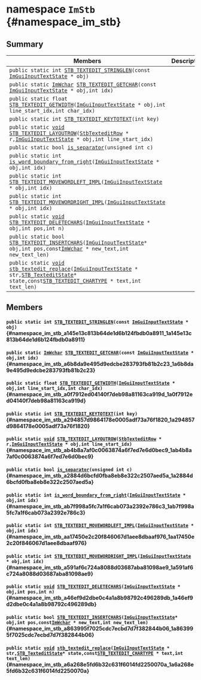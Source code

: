 # namespace `ImStb` {#namespace_im_stb}

## Summary

 Members                        | Descriptions                                
--------------------------------|---------------------------------------------
`public static int `[`STB_TEXTEDIT_STRINGLEN`](#namespace_im_stb_a145e13c813b64de1d6b124fbdb0a8911_1a145e13c813b64de1d6b124fbdb0a8911)`(const `[`ImGuiInputTextState`](docs-api/api-ImGuiInputTextState.md#struct_im_gui_input_text_state)` * obj)`            | 
`public static `[`ImWchar`](#_im_gui_2imgui_8h_a1ecb49ee827c39a982f1e1467910d020_1a1ecb49ee827c39a982f1e1467910d020)` `[`STB_TEXTEDIT_GETCHAR`](#namespace_im_stb_a6b8da9e495d9edcbe283793fb81b2c23_1a6b8da9e495d9edcbe283793fb81b2c23)`(const `[`ImGuiInputTextState`](docs-api/api-ImGuiInputTextState.md#struct_im_gui_input_text_state)` * obj,int idx)`            | 
`public static float `[`STB_TEXTEDIT_GETWIDTH`](#namespace_im_stb_a0f7912ed04140f7deb98a81163ca919d_1a0f7912ed04140f7deb98a81163ca919d)`(`[`ImGuiInputTextState`](docs-api/api-ImGuiInputTextState.md#struct_im_gui_input_text_state)` * obj,int line_start_idx,int char_idx)`            | 
`public static int `[`STB_TEXTEDIT_KEYTOTEXT`](#namespace_im_stb_a294857d9864178e0005adf73a76f1820_1a294857d9864178e0005adf73a76f1820)`(int key)`            | 
`public static `[`void`](#imgui__impl__opengl3__loader_8h_ac668e7cffd9e2e9cfee428b9b2f34fa7_1ac668e7cffd9e2e9cfee428b9b2f34fa7)` `[`STB_TEXTEDIT_LAYOUTROW`](#namespace_im_stb_ab4b8a7af0c0063874a6f7ed7e6d0bec9_1ab4b8a7af0c0063874a6f7ed7e6d0bec9)`(`[`StbTexteditRow`](docs-api/api-StbTexteditRow.md#struct_stb_textedit_row)` * r,`[`ImGuiInputTextState`](docs-api/api-ImGuiInputTextState.md#struct_im_gui_input_text_state)` * obj,int line_start_idx)`            | 
`public static bool `[`is_separator`](#namespace_im_stb_a2884d6bcfd0fba8eb8e322c2507aed5a_1a2884d6bcfd0fba8eb8e322c2507aed5a)`(unsigned int c)`            | 
`public static int `[`is_word_boundary_from_right`](#namespace_im_stb_ab7f998a5fc7a1f6cab073a2392e786c3_1ab7f998a5fc7a1f6cab073a2392e786c3)`(`[`ImGuiInputTextState`](docs-api/api-ImGuiInputTextState.md#struct_im_gui_input_text_state)` * obj,int idx)`            | 
`public static int `[`STB_TEXTEDIT_MOVEWORDLEFT_IMPL`](#namespace_im_stb_aa17450e2c20f846067d1aee8dbaaf976_1aa17450e2c20f846067d1aee8dbaaf976)`(`[`ImGuiInputTextState`](docs-api/api-ImGuiInputTextState.md#struct_im_gui_input_text_state)` * obj,int idx)`            | 
`public static int `[`STB_TEXTEDIT_MOVEWORDRIGHT_IMPL`](#namespace_im_stb_a591af6c724a8088d03687aba81098ae9_1a591af6c724a8088d03687aba81098ae9)`(`[`ImGuiInputTextState`](docs-api/api-ImGuiInputTextState.md#struct_im_gui_input_text_state)` * obj,int idx)`            | 
`public static `[`void`](#imgui__impl__opengl3__loader_8h_ac668e7cffd9e2e9cfee428b9b2f34fa7_1ac668e7cffd9e2e9cfee428b9b2f34fa7)` `[`STB_TEXTEDIT_DELETECHARS`](#namespace_im_stb_a46ef9d2dbe0c4a1a8b98792c496289db_1a46ef9d2dbe0c4a1a8b98792c496289db)`(`[`ImGuiInputTextState`](docs-api/api-ImGuiInputTextState.md#struct_im_gui_input_text_state)` * obj,int pos,int n)`            | 
`public static bool `[`STB_TEXTEDIT_INSERTCHARS`](#namespace_im_stb_a863995f7025cdc7ecbd7d7f382844b06_1a863995f7025cdc7ecbd7d7f382844b06)`(`[`ImGuiInputTextState`](docs-api/api-ImGuiInputTextState.md#struct_im_gui_input_text_state)` * obj,int pos,const `[`ImWchar`](#_im_gui_2imgui_8h_a1ecb49ee827c39a982f1e1467910d020_1a1ecb49ee827c39a982f1e1467910d020)` * new_text,int new_text_len)`            | 
`public static `[`void`](#imgui__impl__opengl3__loader_8h_ac668e7cffd9e2e9cfee428b9b2f34fa7_1ac668e7cffd9e2e9cfee428b9b2f34fa7)` `[`stb_textedit_replace`](#namespace_im_stb_a6a268e5fd6b32c631f6014fd2250070a_1a6a268e5fd6b32c631f6014fd2250070a)`(`[`ImGuiInputTextState`](docs-api/api-ImGuiInputTextState.md#struct_im_gui_input_text_state)` * str,`[`STB_TexteditState`](docs-api/api-STB_TexteditState.md#struct_s_t_b___textedit_state)` * state,const `[`STB_TEXTEDIT_CHARTYPE`](#imstb__textedit_8h_a6e64031a061922e3a48d88fd8623f4c3_1a6e64031a061922e3a48d88fd8623f4c3)` * text,int text_len)`            | 

## Members

#### `public static int `[`STB_TEXTEDIT_STRINGLEN`](#namespace_im_stb_a145e13c813b64de1d6b124fbdb0a8911_1a145e13c813b64de1d6b124fbdb0a8911)`(const `[`ImGuiInputTextState`](docs-api/api-ImGuiInputTextState.md#struct_im_gui_input_text_state)` * obj)` {#namespace_im_stb_a145e13c813b64de1d6b124fbdb0a8911_1a145e13c813b64de1d6b124fbdb0a8911}

#### `public static `[`ImWchar`](#_im_gui_2imgui_8h_a1ecb49ee827c39a982f1e1467910d020_1a1ecb49ee827c39a982f1e1467910d020)` `[`STB_TEXTEDIT_GETCHAR`](#namespace_im_stb_a6b8da9e495d9edcbe283793fb81b2c23_1a6b8da9e495d9edcbe283793fb81b2c23)`(const `[`ImGuiInputTextState`](docs-api/api-ImGuiInputTextState.md#struct_im_gui_input_text_state)` * obj,int idx)` {#namespace_im_stb_a6b8da9e495d9edcbe283793fb81b2c23_1a6b8da9e495d9edcbe283793fb81b2c23}

#### `public static float `[`STB_TEXTEDIT_GETWIDTH`](#namespace_im_stb_a0f7912ed04140f7deb98a81163ca919d_1a0f7912ed04140f7deb98a81163ca919d)`(`[`ImGuiInputTextState`](docs-api/api-ImGuiInputTextState.md#struct_im_gui_input_text_state)` * obj,int line_start_idx,int char_idx)` {#namespace_im_stb_a0f7912ed04140f7deb98a81163ca919d_1a0f7912ed04140f7deb98a81163ca919d}

#### `public static int `[`STB_TEXTEDIT_KEYTOTEXT`](#namespace_im_stb_a294857d9864178e0005adf73a76f1820_1a294857d9864178e0005adf73a76f1820)`(int key)` {#namespace_im_stb_a294857d9864178e0005adf73a76f1820_1a294857d9864178e0005adf73a76f1820}

#### `public static `[`void`](#imgui__impl__opengl3__loader_8h_ac668e7cffd9e2e9cfee428b9b2f34fa7_1ac668e7cffd9e2e9cfee428b9b2f34fa7)` `[`STB_TEXTEDIT_LAYOUTROW`](#namespace_im_stb_ab4b8a7af0c0063874a6f7ed7e6d0bec9_1ab4b8a7af0c0063874a6f7ed7e6d0bec9)`(`[`StbTexteditRow`](docs-api/api-StbTexteditRow.md#struct_stb_textedit_row)` * r,`[`ImGuiInputTextState`](docs-api/api-ImGuiInputTextState.md#struct_im_gui_input_text_state)` * obj,int line_start_idx)` {#namespace_im_stb_ab4b8a7af0c0063874a6f7ed7e6d0bec9_1ab4b8a7af0c0063874a6f7ed7e6d0bec9}

#### `public static bool `[`is_separator`](#namespace_im_stb_a2884d6bcfd0fba8eb8e322c2507aed5a_1a2884d6bcfd0fba8eb8e322c2507aed5a)`(unsigned int c)` {#namespace_im_stb_a2884d6bcfd0fba8eb8e322c2507aed5a_1a2884d6bcfd0fba8eb8e322c2507aed5a}

#### `public static int `[`is_word_boundary_from_right`](#namespace_im_stb_ab7f998a5fc7a1f6cab073a2392e786c3_1ab7f998a5fc7a1f6cab073a2392e786c3)`(`[`ImGuiInputTextState`](docs-api/api-ImGuiInputTextState.md#struct_im_gui_input_text_state)` * obj,int idx)` {#namespace_im_stb_ab7f998a5fc7a1f6cab073a2392e786c3_1ab7f998a5fc7a1f6cab073a2392e786c3}

#### `public static int `[`STB_TEXTEDIT_MOVEWORDLEFT_IMPL`](#namespace_im_stb_aa17450e2c20f846067d1aee8dbaaf976_1aa17450e2c20f846067d1aee8dbaaf976)`(`[`ImGuiInputTextState`](docs-api/api-ImGuiInputTextState.md#struct_im_gui_input_text_state)` * obj,int idx)` {#namespace_im_stb_aa17450e2c20f846067d1aee8dbaaf976_1aa17450e2c20f846067d1aee8dbaaf976}

#### `public static int `[`STB_TEXTEDIT_MOVEWORDRIGHT_IMPL`](#namespace_im_stb_a591af6c724a8088d03687aba81098ae9_1a591af6c724a8088d03687aba81098ae9)`(`[`ImGuiInputTextState`](docs-api/api-ImGuiInputTextState.md#struct_im_gui_input_text_state)` * obj,int idx)` {#namespace_im_stb_a591af6c724a8088d03687aba81098ae9_1a591af6c724a8088d03687aba81098ae9}

#### `public static `[`void`](#imgui__impl__opengl3__loader_8h_ac668e7cffd9e2e9cfee428b9b2f34fa7_1ac668e7cffd9e2e9cfee428b9b2f34fa7)` `[`STB_TEXTEDIT_DELETECHARS`](#namespace_im_stb_a46ef9d2dbe0c4a1a8b98792c496289db_1a46ef9d2dbe0c4a1a8b98792c496289db)`(`[`ImGuiInputTextState`](docs-api/api-ImGuiInputTextState.md#struct_im_gui_input_text_state)` * obj,int pos,int n)` {#namespace_im_stb_a46ef9d2dbe0c4a1a8b98792c496289db_1a46ef9d2dbe0c4a1a8b98792c496289db}

#### `public static bool `[`STB_TEXTEDIT_INSERTCHARS`](#namespace_im_stb_a863995f7025cdc7ecbd7d7f382844b06_1a863995f7025cdc7ecbd7d7f382844b06)`(`[`ImGuiInputTextState`](docs-api/api-ImGuiInputTextState.md#struct_im_gui_input_text_state)` * obj,int pos,const `[`ImWchar`](#_im_gui_2imgui_8h_a1ecb49ee827c39a982f1e1467910d020_1a1ecb49ee827c39a982f1e1467910d020)` * new_text,int new_text_len)` {#namespace_im_stb_a863995f7025cdc7ecbd7d7f382844b06_1a863995f7025cdc7ecbd7d7f382844b06}

#### `public static `[`void`](#imgui__impl__opengl3__loader_8h_ac668e7cffd9e2e9cfee428b9b2f34fa7_1ac668e7cffd9e2e9cfee428b9b2f34fa7)` `[`stb_textedit_replace`](#namespace_im_stb_a6a268e5fd6b32c631f6014fd2250070a_1a6a268e5fd6b32c631f6014fd2250070a)`(`[`ImGuiInputTextState`](docs-api/api-ImGuiInputTextState.md#struct_im_gui_input_text_state)` * str,`[`STB_TexteditState`](docs-api/api-STB_TexteditState.md#struct_s_t_b___textedit_state)` * state,const `[`STB_TEXTEDIT_CHARTYPE`](#imstb__textedit_8h_a6e64031a061922e3a48d88fd8623f4c3_1a6e64031a061922e3a48d88fd8623f4c3)` * text,int text_len)` {#namespace_im_stb_a6a268e5fd6b32c631f6014fd2250070a_1a6a268e5fd6b32c631f6014fd2250070a}

